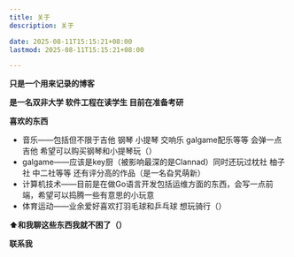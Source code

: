 ```yaml
---
title: 关于
description: 关于

date: 2025-08-11T15:15:21+08:00
lastmod: 2025-08-11T15:15:21+08:00

---
```


**只是一个用来记录的博客**

**是一名双非大学 软件工程在读学生 目前在准备考研**

**喜欢的东西**

- 音乐——包括但不限于吉他 钢琴 小提琴 交响乐 galgame配乐等等 会弹一点吉他 希望可以购买钢琴和小提琴玩（）
- galgame——应该是key厨（被影响最深的是Clannad）同时还玩过枕社 柚子社 中二社等等 还有评分高的作品（是一名旮旯萌新）
- 计算机技术——目前是在做Go语言开发包括运维方面的东西，会写一点前端，希望可以捣腾一些有意思的小玩意
- 体育运动——业余爱好喜欢打羽毛球和乒乓球 想玩骑行（）

**⬆和我聊这些东西我就不困了（）**

**联系我**


